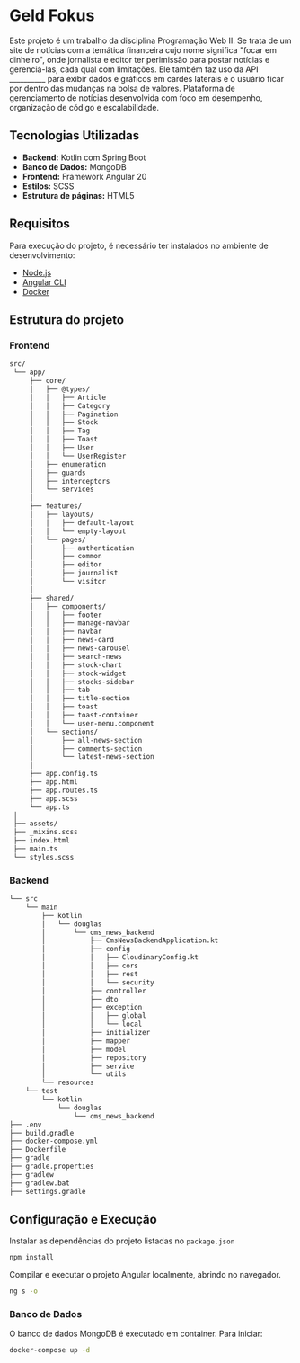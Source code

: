 # Geld Fokus

Este projeto é um trabalho da disciplina Programação Web II. Se trata de um site de notícias com a temática financeira cujo nome significa "focar em dinheiro", onde jornalista e editor ter perimissão para postar  notícias e gerenciá-las, cada qual com limitações. Ele também faz uso da API __________ para exibir dados e gráficos em cardes laterais e o usuário ficar por dentro das mudanças na bolsa de valores.
Plataforma de gerenciamento de notícias desenvolvida com foco em desempenho, organização de código e escalabilidade.

## Tecnologias Utilizadas

- **Backend:** Kotlin com Spring Boot  
- **Banco de Dados:** MongoDB 
- **Frontend:** Framework Angular 20  
- **Estilos:** SCSS
- **Estrutura de páginas:** HTML5  

## Requisitos

Para execução do projeto, é necessário ter instalados no ambiente de desenvolvimento:

- [Node.js](https://nodejs.org/)  
- [Angular CLI](https://angular.io/cli)
- [Docker](https://www.docker.com/)

## Estrutura do projeto
### Frontend
```bash
src/
 └── app/
     ├── core/
     │   ├── @types/
     │   │   ├── Article
     │   │   ├── Category
     │   │   ├── Pagination
     │   │   ├── Stock
     │   │   ├── Tag
     │   │   ├── Toast
     │   │   ├── User
     │   │   └── UserRegister
     │   ├── enumeration
     │   ├── guards
     │   ├── interceptors
     │   └── services
     │
     ├── features/
     │   ├── layouts/
     │   │   ├── default-layout
     │   │   └── empty-layout
     │   └── pages/
     │       ├── authentication
     │       ├── common
     │       ├── editor
     │       ├── journalist
     │       └── visitor
     │
     ├── shared/
     │   ├── components/
     │   │   ├── footer
     │   │   ├── manage-navbar
     │   │   ├── navbar
     │   │   ├── news-card
     │   │   ├── news-carousel
     │   │   ├── search-news
     │   │   ├── stock-chart
     │   │   ├── stock-widget
     │   │   ├── stocks-sidebar
     │   │   ├── tab
     │   │   ├── title-section
     │   │   ├── toast
     │   │   ├── toast-container
     │   │   └── user-menu.component
     │   └── sections/
     │       ├── all-news-section
     │       ├── comments-section
     │       └── latest-news-section
     │
     ├── app.config.ts
     ├── app.html
     ├── app.routes.ts
     ├── app.scss
     └── app.ts
 │
 ├── assets/
 ├── _mixins.scss
 ├── index.html
 ├── main.ts
 └── styles.scss
```

### Backend

```bash
└── src
    └── main
        ├── kotlin
        │   └── douglas
        │       └── cms_news_backend
        │           ├── CmsNewsBackendApplication.kt
        │           ├── config
        │           │   ├── CloudinaryConfig.kt
        │           │   ├── cors
        │           │   ├── rest
        │           │   └── security
        │           ├── controller
        │           ├── dto
        │           ├── exception
        │           │   ├── global
        │           │   └── local
        │           ├── initializer
        │           ├── mapper
        │           ├── model
        │           ├── repository
        │           ├── service
        │           └── utils
        └── resources
    └── test
        └── kotlin
            └── douglas
                └── cms_news_backend
├── .env
├── build.gradle
├── docker-compose.yml
├── Dockerfile
├── gradle
├── gradle.properties
├── gradlew
├── gradlew.bat
├── settings.gradle
```
## Configuração e Execução

Instalar as dependências do projeto listadas no `package.json`
```bash
npm install
```
Compilar e executar o projeto Angular localmente, abrindo no navegador.
```bash
ng s -o
```

### Banco de Dados
O banco de dados MongoDB é executado em container. Para iniciar:  
```bash
docker-compose up -d
```


